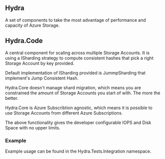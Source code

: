 ## Hydra

A set of components to take the most advantage of performance and capacity of Azure Storage.

## Hydra.Code

A central component for scaling across multiple Storage Accounts. It is using a ISharding strategy to compute consistent hashes that pick a right Storage Account by key provided.

Default implementation of ISharding provided is JummpSharding that implement's Jump Consistent Hash.

Hydra.Core doesn't manage shard migration, which means you are constrained the amount of Storage Accounts you start of with. The more the better.

Hydra.Core is Azure Subscribtion agnostic, which means it is possible to use Storage Accounts from different Azure Subscriptions.

The above functionality gives the developer configurable IOPS and Disk Space with no upper limits.

### Example

Example usage can be found in the Hydra.Tests.Integration namespace.
